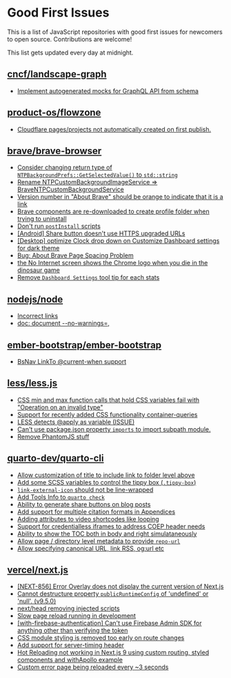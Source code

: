 # Good First Issues

This is a list of JavaScript repositories with good first issues for newcomers to open source. Contributions are welcome!

This list gets updated every day at midnight.

## [cncf/landscape-graph](https://github.com/cncf/landscape-graph)

- [Implement autogenerated mocks for GraphQL API from schema](https://github.com/cncf/landscape-graph/issues/103)

## [product-os/flowzone](https://github.com/product-os/flowzone)

- [Cloudflare pages/projects not automatically created on first publish.](https://github.com/product-os/flowzone/issues/536)

## [brave/brave-browser](https://github.com/brave/brave-browser)

- [Consider changing return type of `NTPBackgroundPrefs::GetSelectedValue()` to `std::string`](https://github.com/brave/brave-browser/issues/25602)
- [Rename NTPCustomBackgroundImageService => BraveNTPCustomBackgroundService](https://github.com/brave/brave-browser/issues/24926)
- [Version number in "About Brave" should be orange to indicate that it is a link](https://github.com/brave/brave-browser/issues/26040)
- [Brave components are re-downloaded to create profile folder when trying to uninstall](https://github.com/brave/brave-browser/issues/1812)
- [Don't run `postInstall` scripts](https://github.com/brave/brave-browser/issues/28419)
- [[Android] Share button doesn't use HTTPS upgraded URLs](https://github.com/brave/brave-browser/issues/11383)
- [[Desktop] optimize Clock drop down on Customize Dashboard settings for dark theme ](https://github.com/brave/brave-browser/issues/12060)
- [Bug: About Brave Page Spacing Problem](https://github.com/brave/brave-browser/issues/13286)
- [the No Internet screen shows the Chrome logo when you die in the dinosaur game](https://github.com/brave/brave-browser/issues/17124)
- [Remove `Dashboard Settings` tool tip for each stats](https://github.com/brave/brave-browser/issues/6084)

## [nodejs/node](https://github.com/nodejs/node)

- [Incorrect links](https://github.com/nodejs/node/issues/47070)
- [doc: document --no-warnings=<cat1>,<cat2>](https://github.com/nodejs/node/issues/46862)

## [ember-bootstrap/ember-bootstrap](https://github.com/ember-bootstrap/ember-bootstrap)

- [BsNav LinkTo @current-when support](https://github.com/ember-bootstrap/ember-bootstrap/issues/1906)

## [less/less.js](https://github.com/less/less.js)

- [CSS min and max function calls that hold CSS variables fail with "Operation on an invalid type" ](https://github.com/less/less.js/issues/3777)
- [Support for recently added CSS functionality container-queries](https://github.com/less/less.js/issues/3766)
- [LESS detects @apply as variable (ISSUE)](https://github.com/less/less.js/issues/3675)
- [Can't use package.json property `imports` to import subpath module.](https://github.com/less/less.js/issues/3715)
- [Remove PhantomJS stuff](https://github.com/less/less.js/issues/3772)

## [quarto-dev/quarto-cli](https://github.com/quarto-dev/quarto-cli)

- [Allow customization of title to include link to folder level above](https://github.com/quarto-dev/quarto-cli/issues/4901)
- [Add some SCSS variables to control the tippy box (`.tippy-box`)](https://github.com/quarto-dev/quarto-cli/issues/5023)
- [`link-external-icon` should not be line-wrapped](https://github.com/quarto-dev/quarto-cli/issues/4619)
- [Add Tools Info to `quarto check`](https://github.com/quarto-dev/quarto-cli/issues/1392)
- [Ability to generate share buttons on blog posts](https://github.com/quarto-dev/quarto-cli/issues/1446)
- [Add support for multiple citation formats in Appendices](https://github.com/quarto-dev/quarto-cli/issues/2752)
- [Adding attributes to video shortcodes like looping](https://github.com/quarto-dev/quarto-cli/issues/3210)
- [Support for credentialless iframes to address COEP header needs](https://github.com/quarto-dev/quarto-cli/issues/4914)
- [Ability to show the TOC both in body and right simulataneously](https://github.com/quarto-dev/quarto-cli/issues/3473)
- [Allow page / directory level metadata to provide `repo-url`](https://github.com/quarto-dev/quarto-cli/issues/4668)
- [Allow specifying canonical URL, link RSS, og:url etc](https://github.com/quarto-dev/quarto-cli/issues/4882)

## [vercel/next.js](https://github.com/vercel/next.js)

- [[NEXT-856] Error Overlay does not display the current version of Next.js](https://github.com/vercel/next.js/issues/47124)
- [Cannot destructure property `publicRuntimeConfig` of 'undefined' or 'null'. (v9.5.0)](https://github.com/vercel/next.js/issues/15568)
- [next/head removing injected scripts](https://github.com/vercel/next.js/issues/11012)
- [Slow page reload running in development](https://github.com/vercel/next.js/issues/25108)
- [[with-firebase-authentication] Can't use Firebase Admin SDK for anything other than verifying the token](https://github.com/vercel/next.js/issues/14139)
- [CSS module styling is removed too early on route changes](https://github.com/vercel/next.js/issues/17464)
- [Add support for server-timing header](https://github.com/vercel/next.js/issues/12382)
- [Hot Reloading not working in Next.js 9 using custom routing, styled components and withApollo example](https://github.com/vercel/next.js/issues/16449)
- [Custom error page being reloaded every ~3 seconds](https://github.com/vercel/next.js/issues/10024)

